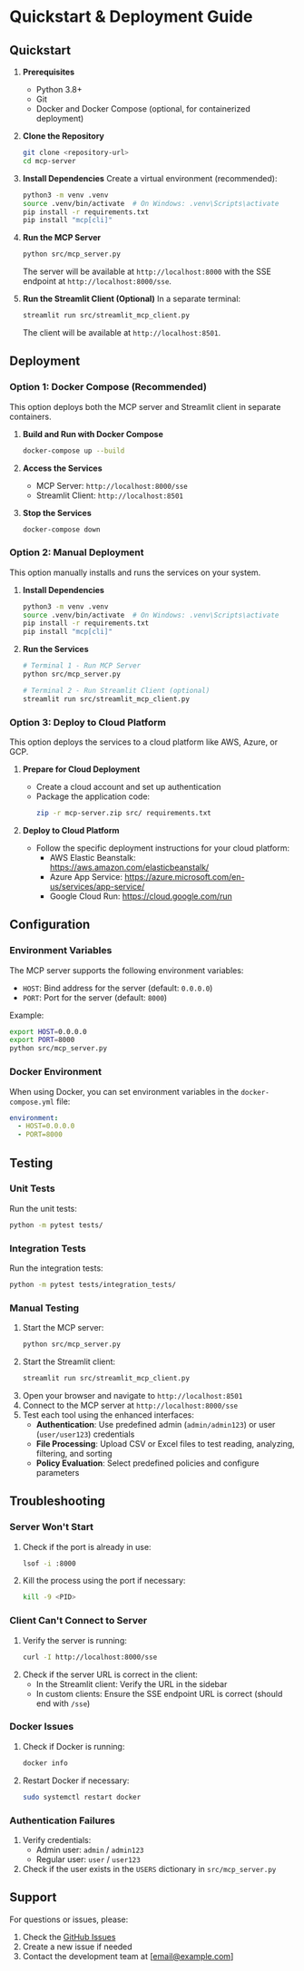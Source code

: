 # Quickstart & Deployment Guide

## Quickstart

1. **Prerequisites**
   - Python 3.8+
   - Git
   - Docker and Docker Compose (optional, for containerized deployment)

2. **Clone the Repository**
   ```bash
   git clone <repository-url>
   cd mcp-server
   ```

3. **Install Dependencies**
   Create a virtual environment (recommended):
   ```bash
   python3 -m venv .venv
   source .venv/bin/activate  # On Windows: .venv\Scripts\activate
   pip install -r requirements.txt
   pip install "mcp[cli]"
   ```

4. **Run the MCP Server**
   ```bash
   python src/mcp_server.py
   ```
   The server will be available at `http://localhost:8000` with the SSE endpoint at `http://localhost:8000/sse`.

5. **Run the Streamlit Client (Optional)**
   In a separate terminal:
   ```bash
   streamlit run src/streamlit_mcp_client.py
   ```
   The client will be available at `http://localhost:8501`.

## Deployment

### Option 1: Docker Compose (Recommended)
This option deploys both the MCP server and Streamlit client in separate containers.

1. **Build and Run with Docker Compose**
   ```bash
   docker-compose up --build
   ```

2. **Access the Services**
   - MCP Server: `http://localhost:8000/sse`
   - Streamlit Client: `http://localhost:8501`

3. **Stop the Services**
   ```bash
   docker-compose down
   ```

### Option 2: Manual Deployment
This option manually installs and runs the services on your system.

1. **Install Dependencies**
   ```bash
   python3 -m venv .venv
   source .venv/bin/activate  # On Windows: .venv\Scripts\activate
   pip install -r requirements.txt
   pip install "mcp[cli]"
   ```

2. **Run the Services**
   ```bash
   # Terminal 1 - Run MCP Server
   python src/mcp_server.py
   
   # Terminal 2 - Run Streamlit Client (optional)
   streamlit run src/streamlit_mcp_client.py
   ```

### Option 3: Deploy to Cloud Platform
This option deploys the services to a cloud platform like AWS, Azure, or GCP.

1. **Prepare for Cloud Deployment**
   - Create a cloud account and set up authentication
   - Package the application code:
     ```bash
     zip -r mcp-server.zip src/ requirements.txt
     ```

2. **Deploy to Cloud Platform**
   - Follow the specific deployment instructions for your cloud platform:
     - AWS Elastic Beanstalk: https://aws.amazon.com/elasticbeanstalk/
     - Azure App Service: https://azure.microsoft.com/en-us/services/app-service/
     - Google Cloud Run: https://cloud.google.com/run

## Configuration

### Environment Variables
The MCP server supports the following environment variables:

- `HOST`: Bind address for the server (default: `0.0.0.0`)
- `PORT`: Port for the server (default: `8000`)

Example:
```bash
export HOST=0.0.0.0
export PORT=8000
python src/mcp_server.py
```

### Docker Environment
When using Docker, you can set environment variables in the `docker-compose.yml` file:

```yaml
environment:
  - HOST=0.0.0.0
  - PORT=8000
```

## Testing

### Unit Tests
Run the unit tests:
```bash
python -m pytest tests/
```

### Integration Tests
Run the integration tests:
```bash
python -m pytest tests/integration_tests/
```

### Manual Testing
1. Start the MCP server:
   ```bash
   python src/mcp_server.py
   ```
2. Start the Streamlit client:
   ```bash
   streamlit run src/streamlit_mcp_client.py
   ```
3. Open your browser and navigate to `http://localhost:8501`
4. Connect to the MCP server at `http://localhost:8000/sse`
5. Test each tool using the enhanced interfaces:
   - **Authentication**: Use predefined admin (`admin/admin123`) or user (`user/user123`) credentials
   - **File Processing**: Upload CSV or Excel files to test reading, analyzing, filtering, and sorting
   - **Policy Evaluation**: Select predefined policies and configure parameters

## Troubleshooting

### Server Won't Start
1. Check if the port is already in use:
   ```bash
   lsof -i :8000
   ```
2. Kill the process using the port if necessary:
   ```bash
   kill -9 <PID>
   ```

### Client Can't Connect to Server
1. Verify the server is running:
   ```bash
   curl -I http://localhost:8000/sse
   ```
2. Check if the server URL is correct in the client:
   - In the Streamlit client: Verify the URL in the sidebar
   - In custom clients: Ensure the SSE endpoint URL is correct (should end with `/sse`)

### Docker Issues
1. Check if Docker is running:
   ```bash
   docker info
   ```
2. Restart Docker if necessary:
   ```bash
   sudo systemctl restart docker
   ```

### Authentication Failures
1. Verify credentials:
   - Admin user: `admin` / `admin123`
   - Regular user: `user` / `user123`
2. Check if the user exists in the `USERS` dictionary in `src/mcp_server.py`

## Support

For questions or issues, please:
1. Check the [GitHub Issues](https://github.com/<REPO>/issues)
2. Create a new issue if needed
3. Contact the development team at [email@example.com]